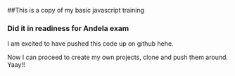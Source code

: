 ##This is a copy of my basic javascript training

### Did it in readiness for Andela exam

I am excited to have pushed this code up on github hehe.

Now I can proceed to create my own projects, clone and push them around. Yaay!!